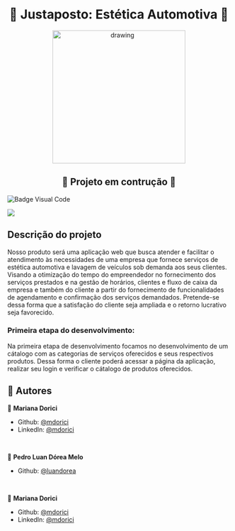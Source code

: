 # <div align="center"> :car: Justaposto: Estética Automotiva :car: </div>
<div align="center"><img src="https://cdn.discordapp.com/attachments/941457841829601294/1175795514734817330/Logo.png?ex=656c87e7&is=655a12e7&hm=a2231380f7385ad0aa56c458b2009d5abe4897d58b4ce7621107a2d31a62bf94&" alt="drawing" height="300"/></div>

## <div align="center"> :construction: Projeto em contrução :construction: </div>
![Badge Visual Code](https://img.shields.io/badge/VisualStudioCode-%201.84-blue) 
               


![](https://i.imgur.com/waxVImv.png)


## Descrição do projeto
Nosso produto será uma aplicação web que busca atender e facilitar o atendimento às necessidades de uma empresa que fornece serviços de estética automotiva e lavagem de veículos sob demanda aos seus clientes. Visando a otimização do tempo do empreendedor no fornecimento dos serviços prestados e na gestão de horários, clientes e fluxo de caixa da empresa e também do cliente a partir do fornecimento de funcionalidades de agendamento e confirmação dos serviços demandados. Pretende-se dessa forma que a satisfação do cliente seja ampliada e o retorno lucrativo seja favorecido.

### Primeira etapa do desenvolvimento:
Na primeira etapa de desenvolvimento focamos no desenvolvimento de um cátalogo com as categorias de serviços oferecidos e seus respectivos produtos. Dessa forma o cliente poderá acessar a página da aplicação, realizar seu login e verificar o cátalogo de produtos oferecidos.

## 🙋 Autores 

🙋 **Mariana Dorici**
* Github: [@mdorici](https://github.com/mdorici)
* LinkedIn: [@mdorici](https://www.linkedin.com/in/mdorici/)

<br>

🙋 **Pedro Luan Dórea Melo**
* Github: [@luandorea](https://github.com/luandorea)

<br>

🙋 **Mariana Dorici**
* Github: [@mdorici](https://github.com/mdorici)
* LinkedIn: [@mdorici](https://www.linkedin.com/in/mdorici/)
